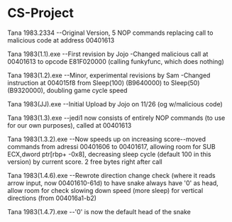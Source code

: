 # CS-Project
Tana 1983.2334
--Original Version, 5 NOP commands replacing call to malicious code at address 00401613

Tana 1983(1.1).exe
--First revision by Jojo
  -Changed malicious call at 00401613 to opcode E81F020000 (calling funkyfunc, which does nothing)

Tana 1983(1.2).exe
--Minor, experimental revisions by Sam
  -Changed instruction at 004015f8 from Sleep(100) (B9640000) to Sleep(50) (B9320000), doubling game cycle speed

Tana 1983(JJ).exe
--Initial Upload by Jojo on 11/26 (og w/malicious code)

Tana 1983(1.3).exe
--jedi1 now consists of entirely NOP commands (to use for our own purposes), called at 00401613

Tana 1983(1.3.2).exe
--Now speeds up on increasing score--moved commands from adressi 00401606 to 00401617, allowing room for SUB ECX,dword ptr[rbp+ -0x8], decreasing sleep cycle (default 100 in this version) by current score. 2 free bytes right after call

Tana 1983(1.4.6).exe
--Rewrote direction change check (where it reads arrow input, now 00401610-61d) to have snake always have '0' as head, allow room for check slowing down speed (more sleep) for vertical directions (from 004016a1-b2)

Tana 1983(1.4.7).exe
--'0' is now the default head of the snake
